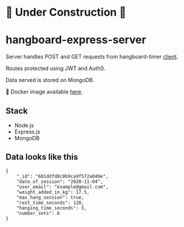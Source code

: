 # 🚧 Under Construction 🚧

# hangboard-express-server

Server handles POST and GET requests from hangboard-timer [client](https://github.com/michaelfswann/hangboard-timer").

Routes protected using JWT and Auth0.

Data served is stored on MongoDB.

🐳 Docker image available [here](https://hub.docker.com/repository/docker/michaelfswann/hangboard-server).

## Stack
- Node.js
- Express.js
- MongoDB

## Data looks like this 
    {
		"_id": "601ddfd8c0b9ca9f572a049e",
		"date_of_session": "2020-11-04",
		"user_email": "example@gmail.com",
		"weight_added_in_kg": 17.5,
		"max_hang_session": true,
		"rest_time_seconds": 120,
		"hanging_time_seconds": 5,
		"number_sets": 6
    }
